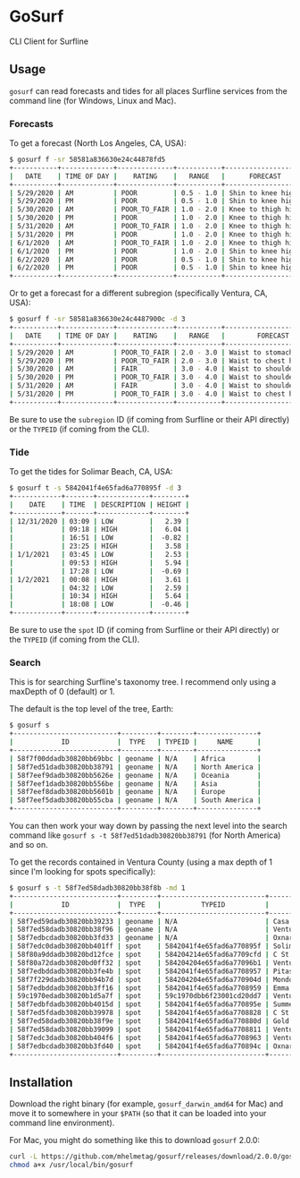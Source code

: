# GoSurf

CLI Client for Surfline

## Usage

`gosurf` can read forecasts and tides for all places Surfline services from the command line (for Windows, Linux and Mac).

### Forecasts

To get a forecast (North Los Angeles, CA, USA):

```sh
$ gosurf f -sr 58581a836630e24c44878fd5
+-----------+-------------+--------------+-----------+--------------------+
|   DATE    | TIME OF DAY |    RATING    |   RANGE   |      FORECAST      |
+-----------+-------------+--------------+-----------+--------------------+
| 5/29/2020 | AM          | POOR         | 0.5 - 1.0 | Shin to knee high  |
| 5/29/2020 | PM          | POOR         | 0.5 - 1.0 | Shin to knee high  |
| 5/30/2020 | AM          | POOR_TO_FAIR | 1.0 - 2.0 | Knee to thigh high |
| 5/30/2020 | PM          | POOR         | 1.0 - 2.0 | Knee to thigh high |
| 5/31/2020 | AM          | POOR_TO_FAIR | 1.0 - 2.0 | Knee to thigh high |
| 5/31/2020 | PM          | POOR         | 1.0 - 2.0 | Knee to thigh high |
| 6/1/2020  | AM          | POOR_TO_FAIR | 1.0 - 2.0 | Knee to thigh high |
| 6/1/2020  | PM          | POOR         | 1.0 - 2.0 | Shin to knee high  |
| 6/2/2020  | AM          | POOR         | 0.5 - 1.0 | Shin to knee high  |
| 6/2/2020  | PM          | POOR         | 0.5 - 1.0 | Shin to knee high  |
+-----------+-------------+--------------+-----------+--------------------+
```

Or to get a forecast for a different subregion (specifically Ventura, CA, USA):

```sh
$ gosurf f -sr 58581a836630e24c4487900c -d 3
+-----------+-------------+--------------+-----------+------------------------+
|   DATE    | TIME OF DAY |    RATING    |   RANGE   |        FORECAST        |
+-----------+-------------+--------------+-----------+------------------------+
| 5/29/2020 | AM          | POOR_TO_FAIR | 2.0 - 3.0 | Waist to stomach high  |
| 5/29/2020 | PM          | POOR_TO_FAIR | 2.0 - 3.0 | Waist to chest high    |
| 5/30/2020 | AM          | FAIR         | 3.0 - 4.0 | Waist to shoulder high |
| 5/30/2020 | PM          | POOR_TO_FAIR | 3.0 - 4.0 | Waist to shoulder high |
| 5/31/2020 | AM          | FAIR         | 3.0 - 4.0 | Waist to shoulder high |
| 5/31/2020 | PM          | POOR_TO_FAIR | 3.0 - 4.0 | Waist to chest high    |
+-----------+-------------+--------------+-----------+------------------------+
```

Be sure to use the `subregion` ID (if coming from Surfline or their API directly) or the `TYPEID` (if coming from the CLI).

### Tide

To get the tides for Solimar Beach, CA, USA:

```sh
$ gosurf t -s 5842041f4e65fad6a770895f -d 3
+------------+-------+-------------+--------+
|    DATE    | TIME  | DESCRIPTION | HEIGHT |
+------------+-------+-------------+--------+
| 12/31/2020 | 03:09 | LOW         |   2.39 |
|            | 09:18 | HIGH        |   6.04 |
|            | 16:51 | LOW         |  -0.82 |
|            | 23:25 | HIGH        |   3.58 |
| 1/1/2021   | 03:45 | LOW         |   2.53 |
|            | 09:53 | HIGH        |   5.94 |
|            | 17:28 | LOW         |  -0.69 |
| 1/2/2021   | 00:08 | HIGH        |   3.61 |
|            | 04:32 | LOW         |   2.59 |
|            | 10:34 | HIGH        |   5.64 |
|            | 18:08 | LOW         |  -0.46 |
+------------+-------+-------------+--------+
```

Be sure to use the `spot` ID (if coming from Surfline or their API directly) or the `TYPEID` (if coming from the CLI).

### Search

This is for searching Surfline's taxonomy tree. I recommend only using a maxDepth of 0 (default) or 1.

The default is the top level of the tree, Earth:

```sh
$ gosurf s
+--------------------------+---------+--------+---------------+
|            ID            |  TYPE   | TYPEID |     NAME      |
+--------------------------+---------+--------+---------------+
| 58f7f00ddadb30820bb69bbc | geoname | N/A    | Africa        |
| 58f7ed51dadb30820bb38791 | geoname | N/A    | North America |
| 58f7eef9dadb30820bb5626e | geoname | N/A    | Oceania       |
| 58f7eef1dadb30820bb556be | geoname | N/A    | Asia          |
| 58f7eef8dadb30820bb5601b | geoname | N/A    | Europe        |
| 58f7eef5dadb30820bb55cba | geoname | N/A    | South America |
+--------------------------+---------+--------+---------------+
```

You can then work your way down by passing the next level into the search command like `gosurf s -t 58f7ed51dadb30820bb38791` (for North America) and so on.

To get the records contained in Ventura County (using a max depth of 1 since I'm looking for spots specifically):

```sh
$ gosurf s -t 58f7ed58dadb30820bb38f8b -md 1
+--------------------------+---------+--------------------------+------------------------+
|            ID            |  TYPE   |          TYPEID          |          NAME          |
+--------------------------+---------+--------------------------+------------------------+
| 58f7ed59dadb30820bb39233 | geoname | N/A                      | Casa Conejo            |
| 58f7ed58dadb30820bb38f96 | geoname | N/A                      | Ventura                |
| 58f7edbcdadb30820bb3fd33 | geoname | N/A                      | Oxnard Shores          |
| 58f7edc0dadb30820bb401ff | spot    | 5842041f4e65fad6a770895f | Solimar                |
| 58f80a9ddadb30820bd12fce | spot    | 584204214e65fad6a7709cfd | C St. Overview         |
| 58f80a72dadb30820bd0ff32 | spot    | 584204204e65fad6a77096b1 | Ventura Point          |
| 58f7edbddadb30820bb3fe4b | spot    | 5842041f4e65fad6a7708957 | Pitas Point            |
| 58f7f229dadb30820bb94b7d | spot    | 584204204e65fad6a770904d | Mondos                 |
| 58f7edbddadb30820bb3ff16 | spot    | 5842041f4e65fad6a7708959 | Emma Wood              |
| 59c1970edadb30820b1d5a7f | spot    | 59c1970dbb6f23001cd20dd7 | Ventura Point Overview |
| 58f7edbfdadb30820bb4015d | spot    | 5842041f4e65fad6a770895e | Summer Beach           |
| 58f7ed5fdadb30820bb39978 | spot    | 5842041f4e65fad6a7708828 | C St.                  |
| 58f7ed58dadb30820bb38f9e | spot    | 5842041f4e65fad6a770880d | Gold Coast Beachbreaks |
| 58f7ed58dadb30820bb39099 | spot    | 5842041f4e65fad6a7708811 | Ventura Harbor         |
| 58f7edc3dadb30820bb404f6 | spot    | 5842041f4e65fad6a7708963 | Ventura Overhead       |
| 58f7edbcdadb30820bb3fd40 | spot    | 5842041f4e65fad6a770894c | Oxnard                 |
+--------------------------+---------+--------------------------+------------------------+
```

## Installation

Download the right binary (for example, `gosurf_darwin_amd64` for Mac) and move it to somewhere in your `$PATH` (so that it can be loaded into your command line environment).

For Mac, you might do something like this to download `gosurf` 2.0.0:

```sh
curl -L https://github.com/mhelmetag/gosurf/releases/download/2.0.0/gosurf_darwin_amd64 -o /usr/local/bin/gosurf
chmod a+x /usr/local/bin/gosurf
```
